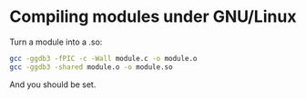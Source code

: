 Compiling modules under GNU/Linux
=================================

Turn a module into a .so:
```sh
gcc -ggdb3 -fPIC -c -Wall module.c -o module.o
gcc -ggdb3 -shared module.o -o module.so
```

And you should be set.

